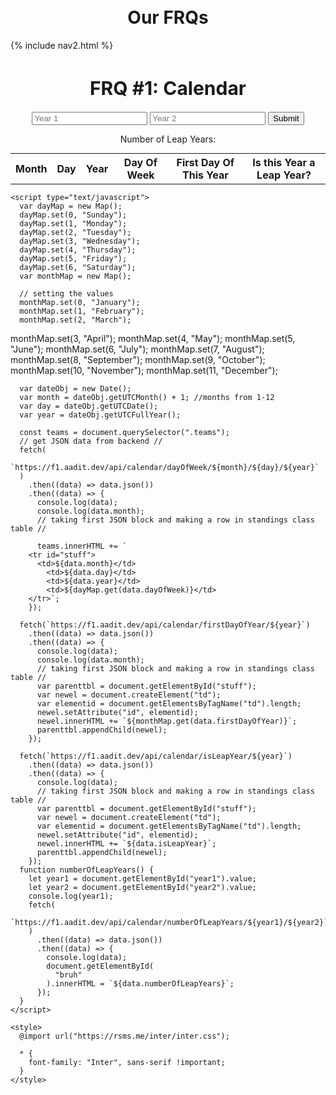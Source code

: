 <br>
<br>
<h1 style ="text-align: center">Our FRQs</h1>

<div id="title">
{% include nav2.html %}
</div>

<html lang="en">
  <head>
    <meta charset="UTF-8" />
    <meta http-equiv="X-UA-Compatible" content="IE=edge" />
    <meta name="viewport" content="width=device-width, initial-scale=1.0" />
    <title>FRQ #1</title>
  </head>

  <body>
    <h1 style="text-align: center; font-size: 30px">
      FRQ
      <span style="font-weight: bold">#1: Calendar</span>
    </h1>
 <div style="margin: 0 auto; text-align: center">
    <input id="year1" type="text" placeholder="Year 1" />
    <input id="year2" type="text" placeholder="Year 2" />
    <button type="submit" onclick="numberOfLeapYears()">Submit</button>
    <p>Number of Leap Years:</p>
    <p id="bruh"></p>
    <table style="margin: 0 auto;" class="teams">
      <tr>
        <th>Month</th>
        <th>Day</th>
        <th>Year</th>
        <th>Day Of Week</th>
        <th>First Day Of This Year</th>
        <th>Is this Year a Leap Year?</th>
      </tr>
    </table>
</div>

    <script type="text/javascript">
      var dayMap = new Map();
      dayMap.set(0, "Sunday");
      dayMap.set(1, "Monday");
      dayMap.set(2, "Tuesday");
      dayMap.set(3, "Wednesday");
      dayMap.set(4, "Thursday");
      dayMap.set(5, "Friday");
      dayMap.set(6, "Saturday");
      var monthMap = new Map();

      // setting the values
      monthMap.set(0, "January");
      monthMap.set(1, "February");
      monthMap.set(2, "March");

monthMap.set(3, "April");
monthMap.set(4, "May");
monthMap.set(5, "June");
monthMap.set(6, "July");
monthMap.set(7, "August");
monthMap.set(8, "September");
monthMap.set(9, "October");
monthMap.set(10, "November");
monthMap.set(11, "December");

      var dateObj = new Date();
      var month = dateObj.getUTCMonth() + 1; //months from 1-12
      var day = dateObj.getUTCDate();
      var year = dateObj.getUTCFullYear();

      const teams = document.querySelector(".teams");
      // get JSON data from backend //
      fetch(
        `https://f1.aadit.dev/api/calendar/dayOfWeek/${month}/${day}/${year}`
      )
        .then((data) => data.json())
        .then((data) => {
          console.log(data);
          console.log(data.month);
          // taking first JSON block and making a row in standings class table //

          teams.innerHTML += `
        <tr id="stuff">
          <td>${data.month}</td>
            <td>${data.day}</td>
            <td>${data.year}</td>
            <td>${dayMap.get(data.dayOfWeek)}</td>
        </tr>`;
        });

      fetch(`https://f1.aadit.dev/api/calendar/firstDayOfYear/${year}`)
        .then((data) => data.json())
        .then((data) => {
          console.log(data);
          console.log(data.month);
          // taking first JSON block and making a row in standings class table //
          var parenttbl = document.getElementById("stuff");
          var newel = document.createElement("td");
          var elementid = document.getElementsByTagName("td").length;
          newel.setAttribute("id", elementid);
          newel.innerHTML += `${monthMap.get(data.firstDayOfYear)}`;
          parenttbl.appendChild(newel);
        });

      fetch(`https://f1.aadit.dev/api/calendar/isLeapYear/${year}`)
        .then((data) => data.json())
        .then((data) => {
          console.log(data);
          // taking first JSON block and making a row in standings class table //
          var parenttbl = document.getElementById("stuff");
          var newel = document.createElement("td");
          var elementid = document.getElementsByTagName("td").length;
          newel.setAttribute("id", elementid);
          newel.innerHTML += `${data.isLeapYear}`;
          parenttbl.appendChild(newel);
        });
      function numberOfLeapYears() {
        let year1 = document.getElementById("year1").value;
        let year2 = document.getElementById("year2").value;
        console.log(year1);
        fetch(
          `https://f1.aadit.dev/api/calendar/numberOfLeapYears/${year1}/${year2}`
        )
          .then((data) => data.json())
          .then((data) => {
            console.log(data);
            document.getElementById(
              "bruh"
            ).innerHTML = `${data.numberOfLeapYears}`;
          });
      }
    </script>

    <style>
      @import url("https://rsms.me/inter/inter.css");

      * {
        font-family: "Inter", sans-serif !important;
      }
    </style>

  </body>
</html>
